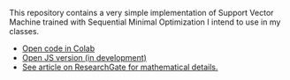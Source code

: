 This repository contains a very simple implementation of Support Vector Machine trained with Sequential Minimal Optimization I intend to use in my classes.


* <a href="https://colab.research.google.com/github/fbeilstein/simplest_smo_ever/blob/master/simple_svm.ipynb">Open code in Colab</a>
* <a href="http://fbeilstein.github.io/simplest_smo_ever">Open JS version (in development)</a>
* <a href="https://www.researchgate.net/publication/344460740_Yet_more_simple_SMO_algorithm">See article on ResearchGate for mathematical details.</a>
<!-- <a href="https://github.com/fbeilstein/machine_learning"> See another GitHub repository for course details</a>-->
